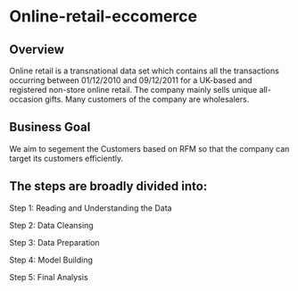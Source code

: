 # Online-retail-eccomerce

## Overview
Online retail is a transnational data set which contains all the transactions occurring between 01/12/2010 and 09/12/2011 for a UK-based and registered non-store online retail. The company mainly sells unique all-occasion gifts. Many customers of the company are wholesalers.

## Business Goal
We aim to segement the Customers based on RFM so that the company can target its customers efficiently.

## The steps are broadly divided into:

Step 1: Reading and Understanding the Data

Step 2: Data Cleansing

Step 3: Data Preparation

Step 4: Model Building

Step 5: Final Analysis

